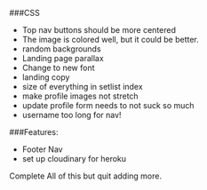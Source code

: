 ###CSS
  * Top nav buttons should be more centered
  * The image is colored well, but it could be better. 
  * random backgrounds
  * Landing page parallax
  * Change to new font
  * landing copy
  * size of everything in setlist index 
  * make profile images not stretch
  * update profile form needs to not suck so much
  * username too long for nav!



  ###Features:
   * Footer Nav
   * set up cloudinary for heroku

  Complete All of this but quit adding more.